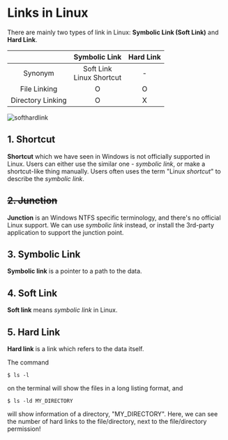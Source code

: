 # Links in Linux
There are mainly two types of link in Linux: **Symbolic Link (Soft Link)** and **Hard Link**.

|| Symbolic Link | Hard Link |
|:-:|:-:|:-:|
| Synonym | Soft Link<br>Linux Shortcut | - |
| File Linking | O | O |
| Directory Linking | O | X |

![softhardlink](https://github.com/reruo321/OS-Self-Study/assets/48712088/5abaa971-1c2a-45cf-b26e-3c54109b39cf)

## 1. Shortcut
**Shortcut** which we have seen in Windows is not officially supported in Linux. Users can either use the similar one - *symbolic link*, or make a shortcut-like thing manually. Users often uses the term "Linux *shortcut*" to describe the *symbolic link*.

## ~~2. Junction~~
**Junction** is an Windows NTFS specific terminology, and there's no official Linux support. We can use *symbolic link* instead, or install the 3rd-party application to support the junction point.

## 3. Symbolic Link
**Symbolic link** is a pointer to a path to the data.

## 4. Soft Link
**Soft link** means *symbolic link* in Linux.

## 5. Hard Link
**Hard link**  is a link which refers to the data itself.

The command

    $ ls -l

on the terminal will show the files in a long listing format, and

    $ ls -ld MY_DIRECTORY

will show information of a directory, "MY_DIRECTORY". Here, we can see the number of hard links to the file/directory, next to the file/directory permission!
